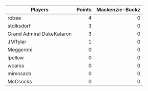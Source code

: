 Players                   | Points | Mackenzie-Buckz|
--------------------------| ------:| --------------:|
robee                     | 4      |              0 |
stolksdorf                | 3      |              0 |
Grand Admiral DukeKataron | 3      |              0 |
JMTyler                   | 1      |              0 |
Meggeroni                 | 0      |              0 |
lpellow                   | 0      |              0 |
wcarss                    | 0      |              0 |
mimosacb                  | 0      |              0 |
McCsocks                  | 0      |              0 |
